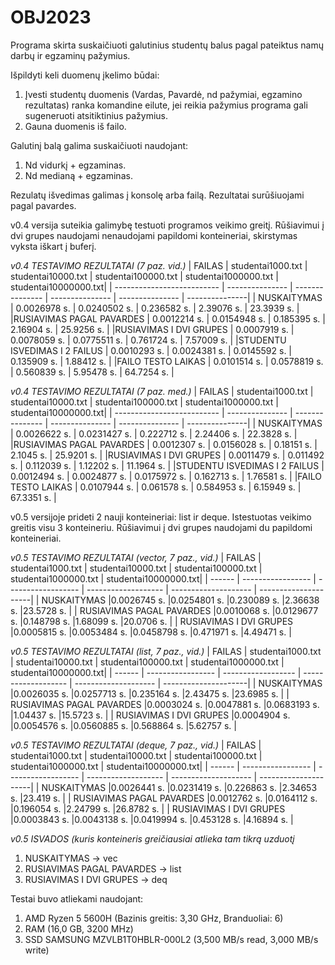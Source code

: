 # OBJ2023
Programa skirta suskaičiuoti galutinius studentų balus pagal pateiktus namų darbų ir egzaminų pažymius.

Išpildyti keli duomenų įkelimo būdai:
1. Įvesti studentų duomenis (Vardas, Pavardė, nd pažymiai, egzamino rezultatas) ranka komandine eilute, jei reikia pažymius programa gali sugeneruoti atsitiktinius pažymius.
2. Gauna duomenis iš failo.

Galutinį balą galima suskaičiuoti naudojant:
1. Nd vidurkį + egzaminas.
2. Nd medianą + egzaminas.

Rezulatų išvedimas galimas į konsolę arba failą. Rezultatai surūšiuojami pagal pavardes.


v0.4 versija suteikia galimybę testuoti programos veikimo greitį. 
Rūšiavimui į dvi grupes naudojami nenaudojami papildomi konteineriai, skirstymas vyksta iškart į buferį.

*v0.4 TESTAVIMO REZULTATAI (7 paz. vid.)*
| FAILAS | studentai1000.txt | studentai10000.txt | studentai100000.txt | studentai1000000.txt | studentai10000000.txt| 
| -------------------------- | --------------- | --------------- | --------------- | --------------- | ---------------|
| NUSKAITYMAS | 0.0026978 s. |	0.0240502 s. | 0.236582 s. | 2.39076 s. | 23.3939 s. |
|RUSIAVIMAS PAGAL PAVARDES |         0.0012214 s.	|	0.0154948 s.	|	0.185395 s.	|	2.16904 s.	|	25.9256 s. |
|RUSIAVIMAS I DVI GRUPES    |        0.0007919 s.	|	0.0078059 s.	|	0.0775511 s.	|	0.761724 s.	|	7.57009 s. |
|STUDENTU ISVEDIMAS I 2 FAILUS |      0.0010293 s.	|	0.0024381 s.	|	0.0145592 s.	|	0.135909 s.	|	1.88412 s. |
|FAILO TESTO LAIKAS             |    0.0101514 s.	|	0.0578819 s.	|	0.560839 s.	|	5.95478 s.	|	64.7254 s. |

*v0.4 TESTAVIMO REZULTATAI (7 paz. med.)*
| FAILAS | studentai1000.txt | studentai10000.txt | studentai100000.txt | studentai1000000.txt | studentai10000000.txt| 
| -------------------------- | --------------- | --------------- | --------------- | --------------- | ---------------|
| NUSKAITYMAS | 0.0026622 s. |	0.0231427 s. | 0.222712 s. | 2.24406 s. | 22.3828 s. |
|RUSIAVIMAS PAGAL PAVARDES |    0.0012307 s.     	|	0.0156028 s.	|	0.18151 s.	|	2.1045 s.	|	25.9201 s. |
|RUSIAVIMAS I DVI GRUPES    |     0.0011479 s.   	|	0.011492 s.	|	0.112039 s.	|	1.12202 s.	|	11.1964 s. |
|STUDENTU ISVEDIMAS I 2 FAILUS |   0.0012494 s.   	| 0.0024877 s.	|	0.0175972 s.	|	0.162713 s.	|	1.76581 s. |
|FAILO TESTO LAIKAS             |   0.0107944 s. 	|	0.061578 s.	|	0.584953 s.	|	6.15949 s.	|	 67.3351 s. |

v0.5 versijoje prideti 2 nauji konteineriai: list ir deque. Istestuotas veikimo greitis visu 3 konteineriu.
Rūšiavimui į dvi grupes naudojami du papildomi konteineriai.

*v0.5 TESTAVIMO REZULTATAI (vector, 7 paz., vid.)*
| FAILAS | studentai1000.txt | studentai10000.txt | studentai100000.txt | studentai1000000.txt | studentai10000000.txt| 
| ------ | ----------------- | ------------------ | ------------------- | -------------------- | ---------------------|
| NUSKAITYMAS |0.0026745 s. |0.0254801 s. |0.230089 s. |2.36638 s. |23.5728 s. |
| RUSIAVIMAS PAGAL PAVARDES |0.0010068 s. |0.0129677 s. |0.148798 s. |1.68099 s. |20.0706 s. |
| RUSIAVIMAS I DVI GRUPES |0.0005815 s. |0.0053484 s. |0.0458798 s. |0.471971 s. |4.49471 s. |


*v0.5 TESTAVIMO REZULTATAI (list, 7 paz., vid.)*
| FAILAS | studentai1000.txt | studentai10000.txt | studentai100000.txt | studentai1000000.txt | studentai10000000.txt| 
| ------ | ----------------- | ------------------ | ------------------- | -------------------- | ---------------------|
| NUSKAITYMAS |0.0026035 s. |0.0257713 s. |0.235164 s. |2.43475 s. |23.6985 s. |
| RUSIAVIMAS PAGAL PAVARDES |0.0003024 s. |0.0047881 s. |0.0683193 s. |1.04437 s. |15.5723 s. |
| RUSIAVIMAS I DVI GRUPES |0.0004904 s. |0.0054576 s. |0.0560885 s. |0.568864 s. |5.62757 s. |


*v0.5 TESTAVIMO REZULTATAI (deque, 7 paz., vid.)*
| FAILAS | studentai1000.txt | studentai10000.txt | studentai100000.txt | studentai1000000.txt | studentai10000000.txt| 
| ------ | ----------------- | ------------------ | ------------------- | -------------------- | ---------------------|
| NUSKAITYMAS |0.0026441 s. |0.0231419 s. |0.226863 s. |2.34653 s. |23.419 s. |
| RUSIAVIMAS PAGAL PAVARDES |0.0012762 s. |0.0164112 s. |0.196054 s. |2.24799 s. |26.8782 s. |
| RUSIAVIMAS I DVI GRUPES |0.0003843 s. |0.0043138 s. |0.0419994 s. |0.453128 s. |4.16894 s. |

*v0.5 ISVADOS (kuris konteineris greičiausiai atlieka tam tikrą uzduotį*
1. NUSKAITYMAS 			-> vec
2. RUSIAVIMAS PAGAL PAVARDES 	-> list
3. RUSIAVIMAS I DVI GRUPES	-> deq

Testai buvo atliekami naudojant:
1. AMD Ryzen 5 5600H (Bazinis greitis:	3,30 GHz, Branduoliai:	6)
2. RAM (16,0 GB, 3200 MHz)
3. SSD SAMSUNG MZVLB1T0HBLR-000L2 (3,500 MB/s read, 3,000 MB/s write)






